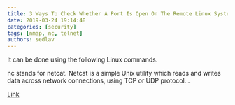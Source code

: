 ```yaml
---
title: 3 Ways To Check Whether A Port Is Open On The Remote Linux System? 
date: 2019-03-24 19:14:48
categories: [security]
tags: [nmap, nc, telnet]
authors: sedlav
---
```


It can be done using the following Linux commands.

 nc stands for netcat. Netcat is a simple Unix utility which reads and writes data across network connections, using TCP or UDP protocol...

[Link](https://www.2daygeek.com/how-to-check-whether-a-port-is-open-on-the-remote-linux-system-server/)
